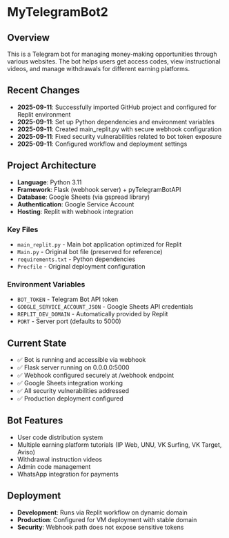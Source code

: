 # MyTelegramBot2

## Overview
This is a Telegram bot for managing money-making opportunities through various websites. The bot helps users get access codes, view instructional videos, and manage withdrawals for different earning platforms.

## Recent Changes
- **2025-09-11**: Successfully imported GitHub project and configured for Replit environment
- **2025-09-11**: Set up Python dependencies and environment variables
- **2025-09-11**: Created main_replit.py with secure webhook configuration
- **2025-09-11**: Fixed security vulnerabilities related to bot token exposure
- **2025-09-11**: Configured workflow and deployment settings

## Project Architecture
- **Language**: Python 3.11
- **Framework**: Flask (webhook server) + pyTelegramBotAPI
- **Database**: Google Sheets (via gspread library)
- **Authentication**: Google Service Account
- **Hosting**: Replit with webhook integration

### Key Files
- `main_replit.py` - Main bot application optimized for Replit
- `Main.py` - Original bot file (preserved for reference)
- `requirements.txt` - Python dependencies
- `Procfile` - Original deployment configuration

### Environment Variables
- `BOT_TOKEN` - Telegram Bot API token
- `GOOGLE_SERVICE_ACCOUNT_JSON` - Google Sheets API credentials
- `REPLIT_DEV_DOMAIN` - Automatically provided by Replit
- `PORT` - Server port (defaults to 5000)

## Current State
- ✅ Bot is running and accessible via webhook
- ✅ Flask server running on 0.0.0.0:5000 
- ✅ Webhook configured securely at /webhook endpoint
- ✅ Google Sheets integration working
- ✅ All security vulnerabilities addressed
- ✅ Production deployment configured

## Bot Features
- User code distribution system
- Multiple earning platform tutorials (IP Web, UNU, VK Surfing, VK Target, Aviso)
- Withdrawal instruction videos
- Admin code management
- WhatsApp integration for payments

## Deployment
- **Development**: Runs via Replit workflow on dynamic domain
- **Production**: Configured for VM deployment with stable domain
- **Security**: Webhook path does not expose sensitive tokens